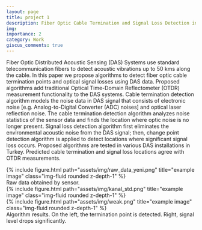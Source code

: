 ```yaml
---
layout: page
title: project 1
description: Fiber Optic Cable Termination and Signal Loss Detection in DAS Systems
img: 
importance: 2
category: Work
giscus_comments: true
---
```


Fiber Optic Distributed Acoustic Sensing (DAS) Systems use standard telecommunication fibers to detect acoustic vibrations up to 50 kms along the cable. In this paper we propose algorithms to detect fiber optic cable termination points and optical signal losses using DAS data. Proposed algorithms add traditional Optical Time-Domain Reflectometer (OTDR) measurement functionality to the DAS systems. Cable termination detection algorithm models the noise data in DAS signal that consists of electronic noise [e.g. Analog-to-Digital Converter (ADC) noises] and optical laser reflection noise. The cable termination detection algorithm analyzes noise statistics of the sensor data and finds the location where optic noise is no longer present. Signal loss detection algorithm first eliminates the environmental acoustic noise from the DAS signal; then, change point detection algorithm is applied to detect locations where significant signal loss occurs. Proposed algorithms are tested in various DAS installations in Turkey. Predicted cable termination and signal loss locations agree with OTDR measurements.

<div class="row">
    <div class="col-sm mt-3 mt-md-0">
        {% include figure.html path="assets/img/raw_data_yeni.png" title="example image" class="img-fluid rounded z-depth-1" %}
    </div>
</div>
<div class="caption">
    Raw data obtained by sensor.
</div>

<div class="row">
    <div class="col-sm mt-3 mt-md-0">
        {% include figure.html path="assets/img/kanal_std.png" title="example image" class="img-fluid rounded z-depth-1" %}
    </div>
    <div class="col-sm mt-3 mt-md-0">
        {% include figure.html path="assets/img/weak.png" title="example image" class="img-fluid rounded z-depth-1" %}
    </div>
</div>
<div class="caption">
    Algorithm results. On the left, the termination point is detected. Right, signal level drops significantly.
</div>